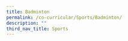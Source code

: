 ```yaml
---
title: Badminton
permalink: /co-curricular/Sports/Badminton/
description: ""
third_nav_title: Sports
---
```

